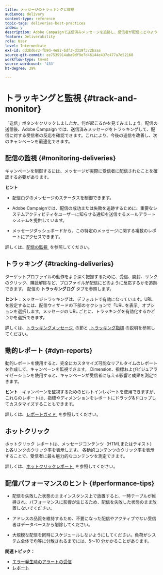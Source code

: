 ```yaml
---
title: メッセージのトラッキングと監視
audience: delivery
content-type: reference
topic-tags: deliveries-best-practices
index: y
description: Adobe Campaignで送信済みメッセージを追跡し、受信者が配信にどのように反応するかを把握する方法について説明します
feature: Deliverability
role: User
level: Intermediate
exl-id: dd3bd672-fb9d-4e82-bdf3-d319f372baaa
source-git-commit: ee7539914aba9df9e7d46144e437c477a7e52168
workflow-type: tm+mt
source-wordcount: '433'
ht-degree: 39%

---
```


# トラッキングと監視 {#track-and-monitor}

「送信」ボタンをクリックしましたか。何が起こるかを見てみましょう。配信の送信後、Adobe Campaign では、送信済みメッセージをトラッキングして、配信に対する受信者の反応を確認できます。これにより、今後の送信を改善し、次のキャンペーンを最適化できます。

## 配信の監視 {#monitoring-deliveries}

キャンペーンを制御するには、メッセージが実際に受信者に配信されたことを確認する必要があります。

**ヒント**

* 配信ログのメッセージのステータスを制御できます。

* Adobe Campaignでは、配信の成功または失敗を追跡するために、重要なシステムアクティビティをユーザーに知らせる通知を送信するメールアラートシステムを提供しています。

* メッセージダッシュボードから、この特定のメッセージに関する複数のレポートにアクセスできます。

詳しくは、[&#x200B; 配信の監視 &#x200B;](../../sending/using/monitoring-a-delivery.md) を参照してください。

## トラッキング {#tracking-deliveries}

ターゲットプロファイルの動作をより深く把握するために、受信、開封、リンクのクリック、購読解除など、プロファイルが配信にどのように反応するかを追跡できます。 配信の **トラッキングログ** タブを参照します。

**ヒント**：メッセージトラッキングは、デフォルトで有効になっています。URL を設定するには、配信ウィザードの下部のセクションで「URL を表示」オプションを選択します。メッセージの URL ごとに、トラッキングを有効化するかどうかを選択できます。

詳しくは、[&#x200B; トラッキングメッセージ &#x200B;](../../sending/using/tracking-messages.md) の節と [&#x200B; トラッキング指標 &#x200B;](../../reporting/using/tracking-indicators.md) の説明を参照してください。

## 動的レポート {#dyn-reports}

動的レポートを使用すると、完全にカスタマイズ可能なリアルタイムのレポートを作成して、キャンペーンを監視できます。 Dimension、指標およびビジュアライゼーションを使用すると、キャンペーンが受信者に与える影響と成果を測定できます。

**ヒント** - キャンペーンを監視するためのビルトインレポートを使用できますが、これらのレポートは、指標やディメンションをレポートにドラッグ&amp;ドロップしてカスタマイズすることもできます。

詳しくは、[&#x200B; レポートガイド &#x200B;](../../reporting/using/about-dynamic-reports.md) を参照してください。

## ホットクリック

ホットクリック レポートは、メッセージコンテンツ（HTMLまたはテキスト）と各リンクのクリック率を表示します。 各動的コンテンツのクリック率を表示することで、受信者に最も魅力的なコンテンツを測定できます。

詳しくは、[&#x200B; ホットクリックレポート &#x200B;](../../reporting/using/hot-clicks.md) を参照してください。

## 配信パフォーマンスのヒント {#performance-tips}

* 配信を失敗した状態のままインスタンス上で放置すると、一時テーブルが維持され、パフォーマンスに影響が生じるため、配信を失敗した状態のまま放置しないでください。

* アドレスの品質を維持するため、不要になった配信やアクティブでない受信者はデータベースから削除してください。

* 大規模な配信を同時にスケジュールしないようにしてください。負荷がシステム全体で均等に分散されるまでには、5～10 分かかることがあります。

**関連トピック：**

* [エラー発生時のアラートの受信](../../sending/using/receiving-alerts-when-failures-happen.md)
* [レポート](../../reporting/using/about-dynamic-reports.md)
